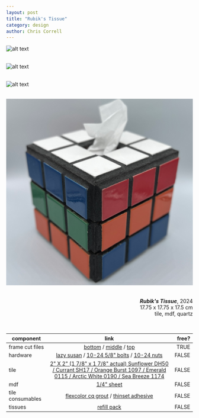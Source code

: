 ```yaml
--- 
layout: post
title: "Rubik's Tissue" 
category: design
author: Chris Correll
--- 
```


![alt text](../assets/images/rubiks/rubiks-iso2.png) 
<br> 
<br> 

![alt text](../assets/images/rubiks/rubiks-closeup.png) 
<br> 
<br> 

![alt text](../assets/images/rubiks/rubiks-front.png) 
<br> 
<br> 

![alt text](../assets/images/rubiks/rubiks-iso1.png)
<br> 
<br> 

<p align='right'> 
<b><i>Rubik's Tissue</i></b>, 2024
<br> 
17.75 x 17.75 x 17.5 cm 
<br> 
tile, mdf, quartz
 </p>

<br>

| component        | link           | free?  |
| ------------- |:-------------:| -----:|
|   frame cut files    | [bottom](https://drive.google.com/file/d/1Ju_JBb97Y22ToGfNrwhbzmoffIzYROkM/view?usp=sharing) / [middle](https://drive.google.com/file/d/1RV4SfG1lNFwfz4NYwgqy1eO6hjsumATx/view?usp=sharing) / [top](https://drive.google.com/file/d/1jIVRAh0TaZVV1SIvBihHfAafpdKIYuHf/view?usp=sharing) | TRUE |
| hardware | [lazy susan](https://www.amazon.com/dp/B08T7KN11D/ref=sspa_dk_detail_0?pd_rd_i=B08T7KN11D&pd_rd_w=sTkwe&content-id=amzn1.sym.386c274b-4bfe-4421-9052-a1a56db557ab&pf_rd_p=386c274b-4bfe-4421-9052-a1a56db557ab&pf_rd_r=W84B2XY6P5221F29GHTV&pd_rd_wg=KUxcd&pd_rd_r=fcba7aa8-e738-44b3-81ff-1ebdcb8d7b5e&s=home-garden&sp_csd=d2lkZ2V0TmFtZT1zcF9kZXRhaWxfdGhlbWF0aWM&th=1) / [10-24 5/8" bolts](https://www.amazon.com/dp/B0CQFZLBJL?ref=ppx_yo2ov_dt_b_fed_asin_title&th=1) / [10-24 nuts](https://www.amazon.com/dp/B078SM2C7N?ref=ppx_yo2ov_dt_b_fed_asin_title) | FALSE |
| tile | [2" X 2" (1 7/8" x 1 7/8" actual) Sunflower DH50 / Currant SH17 / Orange Burst 1097 / Emerald 0115 / Arctic White 0190 / Sea Breeze 1174](https://www.daltile.com/products/wall/color-wheel-classic) | FALSE |
| mdf |  [1/4" sheet](https://www.homedepot.com/p/1-4-in-x-2-ft-x-4-ft-Medium-Density-Fiberboard-1508104/202089069) | FALSE |
| tile consumables | [flexcolor cq grout](https://www.lowes.com/pd/MAPEI-Flexcolor-1-Gallon-Black-Acrylic-Premix-Sanded-Grout/5013672239) / [thinset adhesive](https://www.lowes.com/pd/MAPEI-UltraFlex-1-50-lb-White-Thinset-Tile-Mortar/5014029391) | FALSE |
| tissues | [refill pack](https://www.amazon.com/Sheets-Tissue-Refills-Napkins-Disposable/dp/B0BGM5YC6L/ref=sr_1_26?dib=eyJ2IjoiMSJ9.61jFdyidTj211WeLG0p5lrrsbKOWKbE9pIbgJTg2NUpz6V9KXIBQL-uDYQuA8N835R4BrVmgG4D6zd1ymgltZQsTW28dHoedbAK_vPJuv6q3KKA6bshrbVYZJETM57lt0dSRLA5dgRiuhCV7jXzPBg0wwh40878_p1nBEIGynJGleJfRq0oW-ljQEWvw12y7kVKjhGY0DOUarJlWdkPuTNwr1v42Eexn3-8q6-zHwjm5cdX5iXMJoqnItrflTV31S52SI2HJdZKg14om0iFVi6cATtS8YwA-Du6xRY5pEf4.fJmE4RDGpa0RC4fsHn6hUSEZwkGNnaAH-4Dein2ZFqA&dib_tag=se&keywords=tissue+refill&qid=1727976190&sr=8-26) | FALSE |



